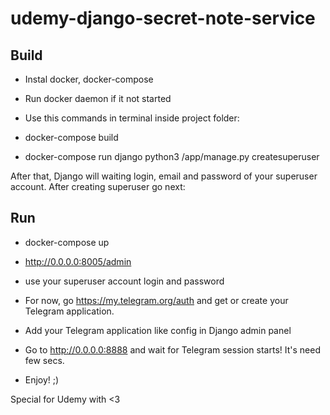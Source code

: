 # udemy-django-secret-note-service


## Build
- Instal docker, docker-compose
- Run docker daemon if it not started
- Use this commands in terminal inside project folder:

- docker-compose build
- docker-compose run django python3 /app/manage.py createsuperuser

After that, Django will waiting login, email and password of your superuser account. After creating superuser go next:

## Run
- docker-compose up
- http://0.0.0.0:8005/admin
- use your superuser account login and password

- For now, go https://my.telegram.org/auth and get or create your Telegram application. 
- Add your Telegram application like config in Django admin panel
- Go to http://0.0.0.0:8888 and wait for Telegram session starts! It's need few secs.

- Enjoy! ;)

Special for Udemy with <3
